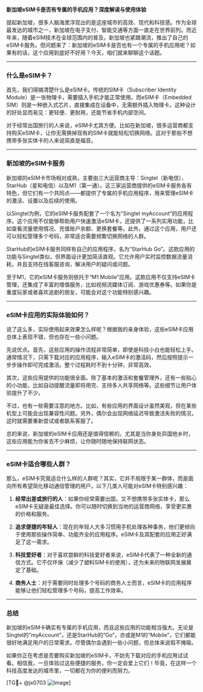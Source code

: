 **新加坡eSIM卡是否有专属的手机应用？深度解读与使用体验**

提起新加坡，很多人脑海里浮现出的是这座城市的高效、现代和科技感。作为全球最发达的城市之一，新加坡在电子支付、智能交通等方面一直走在世界前列。而近年来，随着eSIM技术在全球范围内的普及，新加坡也紧跟潮流，推出了自己的eSIM卡服务。但问题来了：新加坡的eSIM卡是否也有一个专属的手机应用呢？如果有的话，这个应用到底好不好用？今天，咱们就来聊聊这个话题。

---

### 什么是eSIM卡？

首先，我们得搞清楚什么是eSIM卡。传统的SIM卡（Subscriber Identity Module）是一张物理卡，需要插入手机才能正常使用。而eSIM卡（Embedded SIM）则是一种嵌入式芯片，直接集成在设备中，无需额外插入物理卡。这种设计的好处显而易见：更轻便、更耐用，还能节省手机内部空间。

对于经常出国旅行的人来说，eSIM卡尤其方便。比如在新加坡，很多运营商都支持购买eSIM卡，让你无需换掉现有的SIM卡就能轻松切换网络。这对于那些不想携带多张实体卡的人来说简直是福音。

---

### 新加坡的eSIM卡服务

新加坡的eSIM卡市场相对成熟，主要由三大运营商主导：Singtel（新电信）、StarHub（星和电信）以及M1（第一通）。这三家运营商提供的eSIM卡服务各有特色，但它们有一个共同点——都提供了专属的手机应用程序，用来管理eSIM卡的激活、设置以及后续的使用。

以Singtel为例，它的eSIM卡服务配套了一个名为“Singtel myAccount”的应用程序。这个应用不仅能够帮助用户快速激活eSIM卡，还提供了一系列实用功能，比如查看流量使用情况、充值账户余额、更换套餐等。此外，通过这个应用，用户还可以轻松管理多个号码，非常适合需要频繁切换网络的人群。

StarHub的eSIM卡服务同样有自己的应用程序，名为“StarHub Go”。这款应用的功能与Singtel类似，但界面设计更加简洁直观。它允许用户实时监控数据流量消耗，并且支持在线客服咨询，解决用户的疑问或问题。

至于M1，它的eSIM卡服务则依托于“M1 Mobile”应用。这款应用不仅支持eSIM卡管理，还集成了丰富的增值服务，比如视频流媒体订阅、游戏优惠券等。如果你是重度玩家或者喜欢追剧的朋友，可能会对这个功能特别感兴趣。

---

### eSIM卡应用的实际体验如何？

说了这么多，实际使用起来效果怎么样呢？根据我的亲身体验，这些eSIM卡应用总体上表现不错，但也存在一些小问题。

先说优点。首先，这些应用的操作流程非常简单，即使是科技小白也能轻松上手。通常情况下，只需下载对应的应用程序，输入eSIM卡的激活码，然后按照提示一步步操作即可完成激活。整个过程耗时不到十分钟，非常高效。

其次，这些应用提供的功能很全面。除了基本的激活和套餐管理外，还有一些贴心的小功能，比如自动提醒流量即将用完、支持多人共享网络等。这些细节让用户体验提升了不少。

不过，也有一些需要注意的地方。比如，有些应用的界面设计虽然美观，但在某些机型上可能会出现兼容性问题。另外，偶尔会出现网络延迟导致激活失败的情况，这时就需要重新尝试或者联系客服了。

总的来说，新加坡的eSIM卡应用还是值得信赖的。尤其是当你身处异国他乡时，这些应用能为你省去不少麻烦，让你随时随地保持联网状态。

---

### eSIM卡适合哪些人群？

那么，eSIM卡究竟适合什么样的人群呢？其实，它并不局限于某一群体，而是面向所有希望简化移动通信管理的用户。以下几类人可能对eSIM卡特别感兴趣：

1. **经常出差或旅行的人**：如果你经常需要出国，又不想携带多张实体卡，那么eSIM卡无疑是最佳选择。你可以随时切换到当地的运营商网络，享受更实惠的价格和服务。

2. **追求便捷的年轻人**：现在的年轻人大多习惯用手机处理各种事务，他们更倾向于使用那些操作简单、功能齐全的应用程序。eSIM卡及其配套的应用正好满足了这一需求。

3. **科技爱好者**：对于喜欢尝鲜的科技爱好者来说，eSIM卡代表了一种全新的通信方式。它不仅环保（减少了塑料SIM卡的使用），还为未来的物联网发展奠定了基础。

4. **商务人士**：对于需要同时处理多个号码的商务人士而言，eSIM卡的应用程序能够让他们轻松管理多个号码，提高工作效率。

---

### 总结

新加坡的eSIM卡确实有专属的手机应用，而且这些应用的功能相当强大。无论是Singtel的“myAccount”，还是StarHub的“Go”，亦或是M1的“Mobile”，它们都能很好地满足用户的日常需求。尽管偶尔会遇到一些小问题，但总体来说瑕不掩瑜。

如果你正在考虑是否要购买新加坡的eSIM卡，不妨先下载对应的手机应用试试看。相信我，一旦体验过这些便捷的服务，你一定会爱上它们！毕竟，在这样一个科技高度发达的城市里，一切都在为你的便利而努力。

[TG💪+ @jx0703 ![Image](https://github.com/user-attachments/assets/dbca1d08-cadb-493c-b0ec-ad6f7a83f270)]